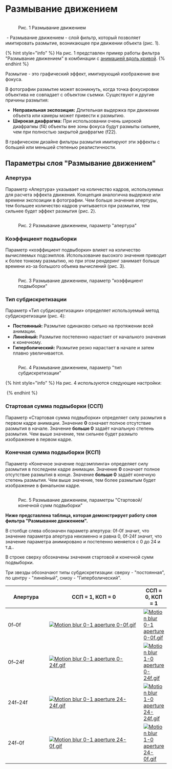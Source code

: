 # Размывание движением

<figure><img src="../.gitbook/assets/21.gif" alt=""><figcaption><p>Рис. 1 Размывание движением</p></figcaption></figure>

<img src="../.gitbook/assets/layer_blur_motion_icon (1).png" alt="" data-size="line"> - Размывание движением - слой фильтр, который позволяет имитировать размытие, возникающее при движении объекта (рис. 1).&#x20;

{% hint style="info" %}
На рис. 1 представлен пример работы фильтра "Размывание движением" в комбинации с [анимацией вдоль кривой](../instrumenty-animacii/animaciya-vdol-krivoi.md).
{% endhint %}

Размытие - это графический эффект, имитирующий изображение вне фокуса.

В фотографии размытие может возникнуть, когда точка фокусировки объектива не совпадает с объектом съемки. Существуют и другие причины размытия:

* **Неправильная экспозиция:** Длительная выдержка при движении объекта или камеры может привести к размытию.
* **Широкая диафрагма:** При использовании очень широкой диафрагмы (f4) объекты вне зоны фокуса будут размыты сильнее, чем при полностью закрытой диафрагме (f22).

В графическом дизайне фильтры размытия имитируют эти эффекты с большей или меньшей степенью реалистичности.

## Параметры слоя "Размывание движением"

### Апертура

Параметр «Апертура» указывает на количество кадров, используемых для расчета эффекта движения. Концепция аналогична выдержке или времени экспозиции в фотографии. Чем больше значение апертуры, тем большее количество кадров учитывается при размытии, тем сильнее будет эффект размытия (рис. 2).

<figure><img src="../.gitbook/assets/apertuta1.gif" alt=""><figcaption><p>Рис. 2 Размывание движением, параметр "апертура"</p></figcaption></figure>

### Коэффициент подвыборки

Параметр «коэффициент подвыборки» влияет на количество вычисляемых подсэмплов. Использование высокого значения приводит к более тонкому размытию, но при этом рендеринг занимает больше времени из-за большого объема вычислений (рис. 3).

<figure><img src="../.gitbook/assets/koef.gif" alt=""><figcaption><p>Рис. 3 Размывание движением, параметр "коэффициент подвыборки"</p></figcaption></figure>

### Тип субдискретизации

Параметр «Тип субдискретизации» определяет используемый метод субдискретизации (рис. 4):

* **Постоянный:** Размытие одинаково сильно на протяжении всей анимации.
* **Линейный:** Размытие постепенно нарастает от начального значения к конечному.
* **Гиперболический:** Размытие резко нарастает в начале и затем плавно увеличивается.

<figure><img src="../.gitbook/assets/typesub (2).gif" alt=""><figcaption><p>Рис. 4 Размывание движением, параметр "тип субдискретизации"</p></figcaption></figure>

{% hint style="info" %}
На рис. 4 используются следующие настройки:



<img src="../.gitbook/assets/2024-04-24_13-59.png" alt="" data-size="original">
{% endhint %}

### Стартовая сумма подвыборки (ССП)

Параметр «Стартовая сумма подвыборки» определяет силу размытия в первом кадре анимации. Значение **0** означает полное отсутствие размытия в начале. Значение **больше 0** задаёт начальную степень размытия. Чем выше значение, тем сильнее будет размыто изображение в первом кадре.

### Конечная сумма подвыборки (КСП)

Параметр «Конечное значение подсэмплинга» определяет силу размытия в последнем кадре анимации. Значение **0** означает полное отсутствие размытия в конце. Значение **больше 0** задаёт конечную степень размытия. Чем выше значение, тем более размытым будет изображение в финальном кадре.

<figure><img src="../.gitbook/assets/ssp-csp (1).gif" alt=""><figcaption><p>Рис. 5 Размывание движением, параметры "Стартовой/конечной сумм подвыборки"</p></figcaption></figure>

**Ниже представлена таблица, которая демонстрирует работу слоя фильтра "Размывание движением".**&#x20;

В столбце слева обозначен параметр апертура: 0f-0f значит, что значение параметра апертура неизменно и равна 0, 0f-24f значит, что значение параметра анимировано и постепенно меняется с 0 до 24 и т.д..

В строке сверху обозначены значения стартовой и конечной сумм подвыборки.

Три звезды обозначают типы субдискретизации: сверху - "постоянная", по центру - "линейный", снизу - "Гиперболический".

<table><thead><tr><th width="119">Апертура</th><th width="316">ССП = 1, КСП = 0</th><th>ССП = 0, КСП = 1</th></tr></thead><tbody><tr><td>0f–0f</td><td><a href="https://wiki.synfig.org/File:Motion_blur_0-1_aperture_0-0f.gif"><img src="../.gitbook/assets/00.gif" alt="Motion blur 0-1 aperture 0-0f.gif"></a></td><td><a href="https://wiki.synfig.org/File:Motion_blur_0-1_aperture_0-0f.gif"><img src="../.gitbook/assets/00.gif" alt="Motion blur 0-1 aperture 0-0f.gif"></a></td></tr><tr><td>0f–24f</td><td><a href="https://wiki.synfig.org/File:Motion_blur_0-1_aperture_0-24f.gif"><img src="../.gitbook/assets/0-24 10.gif" alt="Motion blur 0-1 aperture 0-24f.gif"></a></td><td><a href="https://wiki.synfig.org/File:Motion_blur_1-0_aperture_0-24f.gif"><img src="../.gitbook/assets/0-24 01.gif" alt="Motion blur 1-0 aperture 0-24f.gif"></a></td></tr><tr><td>24f–24f</td><td><a href="https://wiki.synfig.org/File:Motion_blur_0-1_aperture_24-24f.gif"><img src="../.gitbook/assets/24-24 10.gif" alt="Motion blur 0-1 aperture 24-24f.gif"></a></td><td><a href="https://wiki.synfig.org/File:Motion_blur_1-0_aperture_24-24f.gif"><img src="../.gitbook/assets/24-24 01.gif" alt="Motion blur 1-0 aperture 24-24f.gif"></a></td></tr><tr><td>24f–0f</td><td><a href="https://wiki.synfig.org/File:Motion_blur_0-1_aperture_24-0f.gif"><img src="../.gitbook/assets/24-0 10.gif" alt="Motion blur 0-1 aperture 24-0f.gif"></a></td><td><a href="https://wiki.synfig.org/File:Motion_blur_1-0_aperture_24-0f.gif"><img src="../.gitbook/assets/24-0 01.gif" alt="Motion blur 1-0 aperture 24-0f.gif"></a></td></tr></tbody></table>

